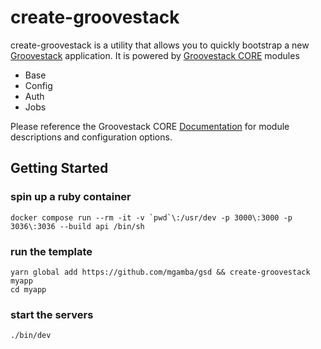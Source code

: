 # create-groovestack
create-groovestack is a utility that allows you to quickly bootstrap a new [Groovestack](https://talysto.com/tech/groovestack/) application. It is powered by [Groovestack CORE](https://github.com/talysto/groovestack-core) modules
* Base
* Config
* Auth 
* Jobs 

Please reference the Groovestack CORE [Documentation](https://github.com/talysto/groovestack-core) for module descriptions and configuration options.

## Getting Started

### spin up a ruby container
```
docker compose run --rm -it -v `pwd`\:/usr/dev -p 3000\:3000 -p 3036\:3036 --build api /bin/sh
```

### run the template
```
yarn global add https://github.com/mgamba/gsd && create-groovestack myapp
cd myapp
```

### start the servers
```
./bin/dev
```

